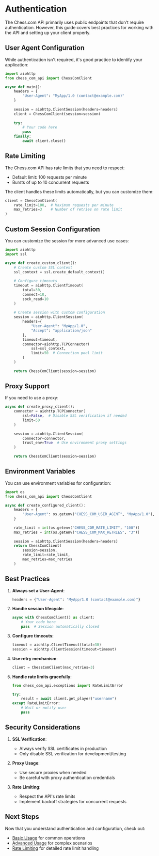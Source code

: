 # Authentication

The Chess.com API primarily uses public endpoints that don't require authentication. However, this guide covers best
practices for working with the API and setting up your client properly.

## User Agent Configuration

While authentication isn't required, it's good practice to identify your application:

```python
import aiohttp
from chess_com_api import ChessComClient

async def main():
    headers = {
        "User-Agent": "MyApp/1.0 (contact@example.com)"
    }
    
    session = aiohttp.ClientSession(headers=headers)
    client = ChessComClient(session=session)
    
    try:
        # Your code here
        pass
    finally:
        await client.close()
```

## Rate Limiting

The Chess.com API has rate limits that you need to respect:

- Default limit: 100 requests per minute
- Bursts of up to 10 concurrent requests

The client handles these limits automatically, but you can customize them:

```python
client = ChessComClient(
    rate_limit=100,  # Maximum requests per minute
    max_retries=3    # Number of retries on rate limit
)
```

## Custom Session Configuration

You can customize the session for more advanced use cases:

```python
import aiohttp
import ssl

async def create_custom_client():
    # Create custom SSL context
    ssl_context = ssl.create_default_context()
    
    # Configure timeouts
    timeout = aiohttp.ClientTimeout(
        total=30,
        connect=10,
        sock_read=10
    )
    
    # Create session with custom configuration
    session = aiohttp.ClientSession(
        headers={
            "User-Agent": "MyApp/1.0",
            "Accept": "application/json"
        },
        timeout=timeout,
        connector=aiohttp.TCPConnector(
            ssl=ssl_context,
            limit=50  # Connection pool limit
        )
    )
    
    return ChessComClient(session=session)
```

## Proxy Support

If you need to use a proxy:

```python
async def create_proxy_client():
    connector = aiohttp.TCPConnector(
        ssl=False,  # Disable SSL verification if needed
        limit=50
    )
    
    session = aiohttp.ClientSession(
        connector=connector,
        trust_env=True  # Use environment proxy settings
    )
    
    return ChessComClient(session=session)
```

## Environment Variables

You can use environment variables for configuration:

```python
import os
from chess_com_api import ChessComClient

async def create_configured_client():
    headers = {
        "User-Agent": os.getenv("CHESS_COM_USER_AGENT", "MyApp/1.0"),
    }
    
    rate_limit = int(os.getenv("CHESS_COM_RATE_LIMIT", "100"))
    max_retries = int(os.getenv("CHESS_COM_MAX_RETRIES", "3"))
    
    session = aiohttp.ClientSession(headers=headers)
    return ChessComClient(
        session=session,
        rate_limit=rate_limit,
        max_retries=max_retries
    )
```

## Best Practices

1. **Always set a User-Agent**:
   ```python
   headers = {"User-Agent": "MyApp/1.0 (contact@example.com)"}
   ```

2. **Handle session lifecycle**:
   ```python
   async with ChessComClient() as client:
       # Your code here
       pass  # Session automatically closed
   ```

3. **Configure timeouts**:
   ```python
   timeout = aiohttp.ClientTimeout(total=30)
   session = aiohttp.ClientSession(timeout=timeout)
   ```

4. **Use retry mechanism**:
   ```python
   client = ChessComClient(max_retries=3)
   ```

5. **Handle rate limits gracefully**:
   ```python
   from chess_com_api.exceptions import RateLimitError
   
   try:
       result = await client.get_player("username")
   except RateLimitError:
       # Wait or notify user
       pass
   ```

## Security Considerations

1. **SSL Verification**:
    - Always verify SSL certificates in production
    - Only disable SSL verification for development/testing

2. **Proxy Usage**:
    - Use secure proxies when needed
    - Be careful with proxy authentication credentials

3. **Rate Limiting**:
    - Respect the API's rate limits
    - Implement backoff strategies for concurrent requests

## Next Steps

Now that you understand authentication and configuration, check out:

- [Basic Usage](../user-guide/basic-usage.md) for common operations
- [Advanced Usage](../user-guide/advanced-usage.md) for complex scenarios
- [Rate Limiting](../user-guide/rate-limiting.md) for detailed rate limit handling